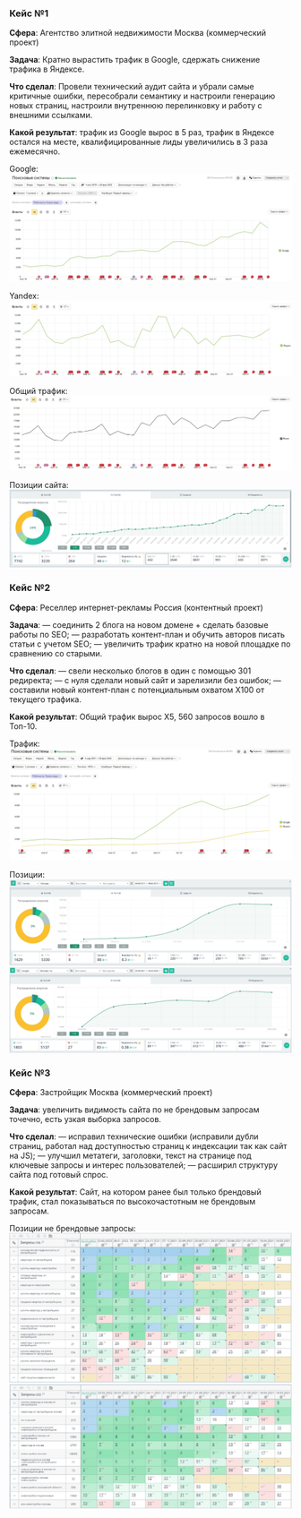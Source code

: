 <h3>Кейс №1</h3>

**Сфера**: Агентство элитной недвижимости Москва (коммерческий проект)

**Задача**: Кратно вырастить трафик в Google, сдержать снижение трафика в Яндексе.

**Что сделал**: Провели технический аудит сайта и убрали самые критичные ошибки, пересобрали семантику и настроили генерацию новых страниц, настроили внутреннюю перелинковку и работу с внешними ссылками.

**Какой результат**: трафик из Google вырос в 5 раз, трафик в Яндексе остался на месте, квалифицированные лиды увеличились в 3 раза ежемесячно.

Google:
![Google](cases/case_1_1.jpg)

Yandex:
![Yandex](cases/case_1_3.jpg)

Общий трафик:
![Общий трафик](cases/case_1_2.jpg)

Позиции сайта:
![Позиции сайта](cases/case_1_4.jpg)


<h3>Кейс №2</h3>

**Сфера**: Реселлер интернет-рекламы Россия (контентный проект)

**Задача**:
— соединить 2 блога на новом домене + сделать базовые работы по SEO;
— разработать контент-план и обучить авторов писать статьи с учетом SEO;
— увеличить трафик кратно на новой площадке по сравнению со старыми.

**Что сделал**:
— свели несколько блогов в один с помощью 301 редиректа;
— с нуля сделали новый сайт и зарелизили без ошибок;
— составили новый контент-план с потенциальным охватом X100 от текущего трафика.

**Какой результат**: Общий трафик вырос X5, 560 запросов вошло в Топ-10.

Трафик:
![Трафик](cases/case_2_1.jpg)

Позиции:
![Позиции](cases/case_2_2.jpg)
![Позиции](cases/case_2_3.jpg)

<h3>Кейс №3</h3>

**Сфера**: Застройщик Москва (коммерческий проект)

**Задача**: увеличить видимость сайта по не брендовым запросам точечно, есть узкая выборка запросов.

**Что сделал**:
— исправил технические ошибки (исправили дубли страниц, работал над доступностью страниц к индексации так как сайт на JS);
— улучшил метатеги, заголовки, текст на странице под ключевые запросы и интерес пользователей;
— расширил структуру сайта под готовый спрос.

**Какой результат**: Сайт, на котором ранее был только брендовый трафик, стал показываться по высокочастотным не брендовым запросам.

Позиции не брендовые запросы:
![Позиции](cases/case_3_1.jpg)
![Позиции](cases/case_3_2.jpg)




